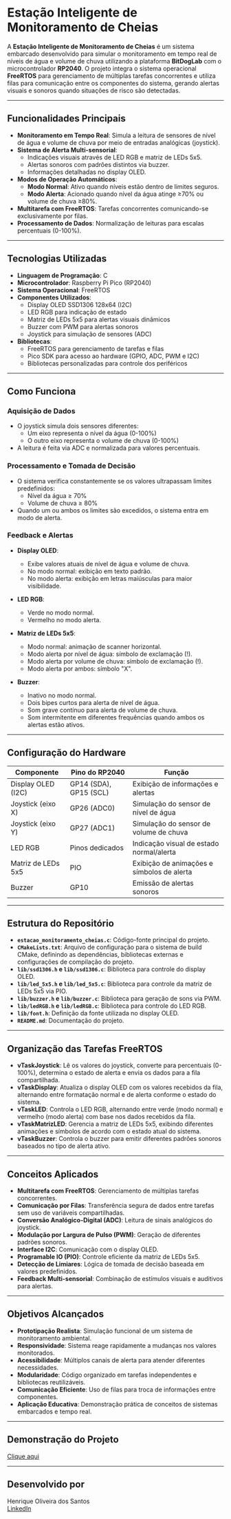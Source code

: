 # Estação Inteligente de Monitoramento de Cheias

A **Estação Inteligente de Monitoramento de Cheias** é um sistema embarcado desenvolvido para simular o monitoramento em tempo real de níveis de água e volume de chuva utilizando a plataforma **BitDogLab** com o microcontrolador **RP2040**. O projeto integra o sistema operacional **FreeRTOS** para gerenciamento de múltiplas tarefas concorrentes e utiliza filas para comunicação entre os componentes do sistema, gerando alertas visuais e sonoros quando situações de risco são detectadas.

---

## Funcionalidades Principais

- **Monitoramento em Tempo Real**: Simula a leitura de sensores de nível de água e volume de chuva por meio de entradas analógicas (joystick).
- **Sistema de Alerta Multi-sensorial**:
  - Indicações visuais através de LED RGB e matriz de LEDs 5x5.
  - Alertas sonoros com padrões distintos via buzzer.
  - Informações detalhadas no display OLED.
- **Modos de Operação Automáticos**:
  - **Modo Normal**: Ativo quando níveis estão dentro de limites seguros.
  - **Modo Alerta**: Acionado quando nível da água atinge ≥70% ou volume de chuva ≥80%.
- **Multitarefa com FreeRTOS**: Tarefas concorrentes comunicando-se exclusivamente por filas.
- **Processamento de Dados**: Normalização de leituras para escalas percentuais (0-100%).

---

## Tecnologias Utilizadas

- **Linguagem de Programação**: C  
- **Microcontrolador**: Raspberry Pi Pico (RP2040)  
- **Sistema Operacional**: FreeRTOS  
- **Componentes Utilizados**:
  - Display OLED SSD1306 128x64 (I2C)
  - LED RGB para indicação de estado
  - Matriz de LEDs 5x5 para alertas visuais dinâmicos
  - Buzzer com PWM para alertas sonoros
  - Joystick para simulação de sensores (ADC)
- **Bibliotecas**:
  - FreeRTOS para gerenciamento de tarefas e filas
  - Pico SDK para acesso ao hardware (GPIO, ADC, PWM e I2C)
  - Bibliotecas personalizadas para controle dos periféricos

---

## Como Funciona

### Aquisição de Dados
- O joystick simula dois sensores diferentes:
  - Um eixo representa o nível da água (0-100%)
  - O outro eixo representa o volume de chuva (0-100%)
- A leitura é feita via ADC e normalizada para valores percentuais.

### Processamento e Tomada de Decisão
- O sistema verifica constantemente se os valores ultrapassam limites predefinidos:
  - Nível da água ≥ 70%
  - Volume de chuva ≥ 80%
- Quando um ou ambos os limites são excedidos, o sistema entra em modo de alerta.

### Feedback e Alertas
- **Display OLED**:
  - Exibe valores atuais de nível de água e volume de chuva.
  - No modo normal: exibição em texto padrão.
  - No modo alerta: exibição em letras maiúsculas para maior visibilidade.

- **LED RGB**:
  - Verde no modo normal.
  - Vermelho no modo alerta.

- **Matriz de LEDs 5x5**:
  - Modo normal: animação de scanner horizontal.
  - Modo alerta por nível de água: símbolo de exclamação (!).
  - Modo alerta por volume de chuva: símbolo de exclamação (!).
  - Modo alerta por ambos: símbolo "X".

- **Buzzer**:
  - Inativo no modo normal.
  - Dois bipes curtos para alerta de nível de água.
  - Som grave contínuo para alerta de volume de chuva.
  - Som intermitente em diferentes frequências quando ambos os alertas estão ativos.

---

## Configuração do Hardware

| Componente            | Pino do RP2040 | Função                                   |
|-----------------------|----------------|------------------------------------------|
| Display OLED (I2C)    | GP14 (SDA), GP15 (SCL) | Exibição de informações e alertas      |
| Joystick (eixo X)     | GP26 (ADC0)    | Simulação do sensor de nível de água     |
| Joystick (eixo Y)     | GP27 (ADC1)    | Simulação do sensor de volume de chuva   |
| LED RGB               | Pinos dedicados| Indicação visual de estado normal/alerta |
| Matriz de LEDs 5x5    | PIO            | Exibição de animações e símbolos de alerta|
| Buzzer                | GP10           | Emissão de alertas sonoros               |

---

## Estrutura do Repositório

- **`estacao_monitoramento_cheias.c`**: Código-fonte principal do projeto.
- **`CMakeLists.txt`**: Arquivo de configuração para o sistema de build CMake, definindo as dependências, bibliotecas externas e configurações de compilação do projeto.
- **`lib/ssd1306.h` e `lib/ssd1306.c`**: Biblioteca para controle do display OLED.
- **`lib/led_5x5.h` e `lib/led_5x5.c`**: Biblioteca para controle da matriz de LEDs 5x5 via PIO.
- **`lib/buzzer.h` e `lib/buzzer.c`**: Biblioteca para geração de sons via PWM.
- **`lib/ledRGB.h` e `lib/ledRGB.c`**: Biblioteca para controle do LED RGB.
- **`lib/font.h`**: Definição da fonte utilizada no display OLED.
- **`README.md`**: Documentação do projeto.

---

## Organização das Tarefas FreeRTOS

- **vTaskJoystick**: Lê os valores do joystick, converte para percentuais (0-100%), determina o estado de alerta e envia os dados para a fila compartilhada.
- **vTaskDisplay**: Atualiza o display OLED com os valores recebidos da fila, alternando entre formatação normal e de alerta conforme o estado do sistema.
- **vTaskLED**: Controla o LED RGB, alternando entre verde (modo normal) e vermelho (modo alerta) com base nos dados recebidos da fila.
- **vTaskMatrizLED**: Gerencia a matriz de LEDs 5x5, exibindo diferentes animações e símbolos de acordo com o estado atual do sistema.
- **vTaskBuzzer**: Controla o buzzer para emitir diferentes padrões sonoros baseados no tipo de alerta ativo.

---

## Conceitos Aplicados

- **Multitarefa com FreeRTOS**: Gerenciamento de múltiplas tarefas concorrentes.
- **Comunicação por Filas**: Transferência segura de dados entre tarefas sem uso de variáveis compartilhadas.
- **Conversão Analógico-Digital (ADC)**: Leitura de sinais analógicos do joystick.
- **Modulação por Largura de Pulso (PWM)**: Geração de diferentes padrões sonoros.
- **Interface I2C**: Comunicação com o display OLED.
- **Programable IO (PIO)**: Controle eficiente da matriz de LEDs 5x5.
- **Detecção de Limiares**: Lógica de tomada de decisão baseada em valores predefinidos.
- **Feedback Multi-sensorial**: Combinação de estímulos visuais e auditivos para alertas.

---

## Objetivos Alcançados

- **Prototipação Realista**: Simulação funcional de um sistema de monitoramento ambiental.
- **Responsividade**: Sistema reage rapidamente a mudanças nos valores monitorados.
- **Acessibilidade**: Múltiplos canais de alerta para atender diferentes necessidades.
- **Modularidade**: Código organizado em tarefas independentes e bibliotecas reutilizáveis.
- **Comunicação Eficiente**: Uso de filas para troca de informações entre componentes.
- **Aplicação Educativa**: Demonstração prática de conceitos de sistemas embarcados e tempo real.

---

## Demonstração do Projeto

[Clique aqui](https://drive.google.com/file/d/1pEZadD6vTXCTCovxgZRLUL87qigQ8GUU/view?usp=sharing)

---

## Desenvolvido por

Henrique Oliveira dos Santos  
[LinkedIn](https://www.linkedin.com/in/dev-henriqueo-santos/)
